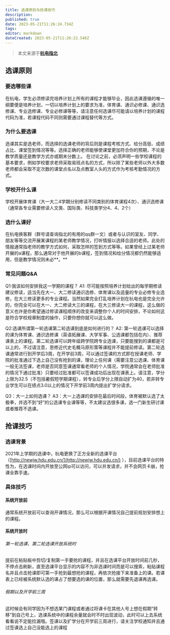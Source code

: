 ```yaml
---
title: 选课原则与抢课技巧
description: 
published: true
date: 2023-05-21T11:26:24.734Z
tags: 
editor: markdown
dateCreated: 2023-05-21T11:26:22.546Z
---
```


> 本文来源于[**杭电指北**](https://www.yuque.com/hduer/guide)

## 选课原则

### 要选哪些课

在杭电，学生必须修读完培养计划上所有的课程才能够毕业，因此选课遵循的唯一纲要便是培养计划，一切以培养计划上的要求为准，体育课、通识必修课、通识选修课、专业选修课、专业必修课等等，请注意任何选课尽可能请以培养计划的课程代码为准，若课程代码不同则需要通过课程替代等方式。

### 为什么要选课

选课其实是选老师，而选择的选课老师的背后则是课程考核方式、给分高低、成绩占比、课堂签到情况等等。选择正确的老师能够使课堂更加符合你的预期，不论是教学质量还是教学方式亦或期末分数上。
在讨论之前，必须声明一些学校课程的基本要求，例如学校要求老师采取易班点名的方式，所以除了某些老师以外大多数老师都会采取不定次数的课堂点名以及点教室人头的方式作为考核考勤情况的方式。

### 学校开什么课

学校开展体育课（大一大二4学期分别修读不同类别的体育课程4次）、通识选修课（通常各专业需要修读人文类、国际类、科技类学分4、4、2个）

### 选什么课好

在杭电换客群（群号请查询指北的有用的qq群一文）或者与认识的室友、同学、朋友等等交流开展某课程的某老师教学情况，打听情报以选择合适的老师。此处的情报通常指老师的教学方式如何，采取怎样的签到方式等等。如果曾经上过某老师开展的a课程，那么通常对于他开展的b课程，签到情况和给分情况都仍然能够适用，但是教学情况则未必**。**

### 常见问题Q&A

Q1:我该如何安排我这一学期的课程？
A1:
尽可能按照培养计划给出的每学期修读建议修读，适当先在大一、大二修读通识选修、体育课以及适量的专业必修专业选修，在大三修读更多的专业课程。当然如果完全打乱培养计划在杭电也是完全允许的，你完全可以在大一、大二修读大三的课程，在大三修读大一的课程，这么做的意义也许是你希望通过修读课程顺序的改变来调整你个人的时间安排，不论如何这是符合学校规章制度的操作，只要你想你就可以这么做。

Q2:选课所谓第一轮选课第二轮选课到底是如何进行的？
A2:
第一轮选课可以选择的课为体育课、通识选修课（英语拓展课、大学军事、公选课都包括在内）、推荐课表上的课程。第二轮选课可以跨年级跨学院跨专业选课，只要能搜到的课都是可以上的，不过请注意，思修近代史毛概马原形策等课程并不能提前修读。第二轮选课通常进行到开学后3周，在开学前3周，可以通过签课的方式即在授课老师、学院的批准通过下选上自己没有抢到的课，理论上任何课（需要注意公选课、体育课一般无法签课，老师是否同意签课通常看老师的个人情况，学院通常会在老师批准的情况下通过批准）只要经过批准都可以签课成功后出现在课表上。请注意，学分上限为32.5（不包括暑假短学期课程），转专业后学分上限自动扩为40，若非转专业学生可以在绩点3.0以上的情况下开学前3周内提出扩学分请求。

Q3：大一上如何选课？
A3：大一上选课的安排在最后时间段，体育被默认选了太极拳，并选不到“好”的公选课专业课等等，不太建议选很多课，选一门新生研讨课或者推荐不选课。

## 抢课技巧

### 选课背景

2021年上学期的选课中，杭电更换了正方全新的选课平台（[http://newjw.hdu.edu.cn/](http://newjw.hdu.edu.cn/)
），目前选课平台的特性为，在选课时间内开放至公网ip可以访问，可以并发请求，并不会网页卡崩，抢课全靠手速。

### 具体技巧

#### 系统开放前

通常系统开放前可以查询开课情况，那么可以根据开课情况自己提前规划安排想上的课程。

#### 系统开放时

###### 第一轮选课、第二轮选课开放系统时

提前在粘贴板中剪切/复制第一手要抢的课程，并且在选课平台开放时间前几秒，不停点击刷新，直至选课平台显示的内容不为非选课时间而是可以搜索，粘贴课程名并且点击抢课即可第一手抢到最想抢的课程，再依次抢接下来准备上的课。若课表上已经被系统默认选的课占了想要选的课的位置，那么就需要先退课再选课。

###### 假期以及开学前三周

这时候会有同学因为不想选某门课程或者通过将课卡在其他人号上想在假期“转移”到自己号上，选课系统中的课程余量就会时不时出现波动，此时可以上去系统看看说不定能捡漏哦。签课以及扩学分在开学前三周进行，请关注学校通知并且通过签课选上自己没能选上的课程
